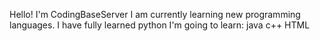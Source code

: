 Hello! I'm CodingBaseServer I am currently learning new programming languages.
I have fully learned python
I'm going to learn:
java
c++
HTML
